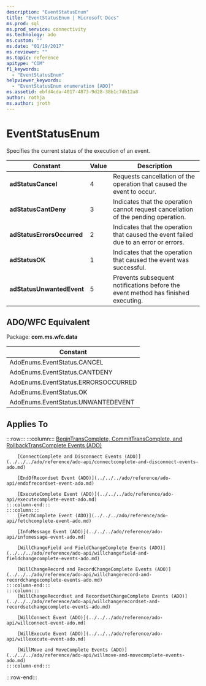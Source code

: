 ```yaml
---
description: "EventStatusEnum"
title: "EventStatusEnum | Microsoft Docs"
ms.prod: sql
ms.prod_service: connectivity
ms.technology: ado
ms.custom: ""
ms.date: "01/19/2017"
ms.reviewer: ""
ms.topic: reference
apitype: "COM"
f1_keywords: 
  - "EventStatusEnum"
helpviewer_keywords: 
  - "EventStatusEnum enumeration [ADO]"
ms.assetid: ebfd4cda-4017-4873-9d28-38b1c7db12a8
author: rothja
ms.author: jroth
---
```

# EventStatusEnum
Specifies the current status of the execution of an event.  
  
|Constant|Value|Description|  
|--------------|-----------|-----------------|  
|**adStatusCancel**|4|Requests cancellation of the operation that caused the event to occur.|  
|**adStatusCantDeny**|3|Indicates that the operation cannot request cancellation of the pending operation.|  
|**adStatusErrorsOccurred**|2|Indicates that the operation that caused the event failed due to an error or errors.|  
|**adStatusOK**|1|Indicates that the operation that caused the event was successful.|  
|**adStatusUnwantedEvent**|5|Prevents subsequent notifications before the event method has finished executing.|  
  
## ADO/WFC Equivalent  
 Package: **com.ms.wfc.data**  
  
|Constant|  
|--------------|  
|AdoEnums.EventStatus.CANCEL|  
|AdoEnums.EventStatus.CANTDENY|  
|AdoEnums.EventStatus.ERRORSOCCURRED|  
|AdoEnums.EventStatus.OK|  
|AdoEnums.EventStatus.UNWANTEDEVENT|  
  
## Applies To  

:::row:::
    :::column:::
        [BeginTransComplete, CommitTransComplete, and RollbackTransComplete Events (ADO)](../../../ado/reference/ado-api/begintranscomplete-committranscomplete-and-rollbacktranscomplete-events-ado.md)  

        [ConnectComplete and Disconnect Events (ADO)](../../../ado/reference/ado-api/connectcomplete-and-disconnect-events-ado.md)  

        [EndOfRecordset Event (ADO)](../../../ado/reference/ado-api/endofrecordset-event-ado.md)  

        [ExecuteComplete Event (ADO)](../../../ado/reference/ado-api/executecomplete-event-ado.md)  
    :::column-end:::
    :::column:::
        [FetchComplete Event (ADO)](../../../ado/reference/ado-api/fetchcomplete-event-ado.md)  

        [InfoMessage Event (ADO)](../../../ado/reference/ado-api/infomessage-event-ado.md)  

        [WillChangeField and FieldChangeComplete Events (ADO)](../../../ado/reference/ado-api/willchangefield-and-fieldchangecomplete-events-ado.md)  

        [WillChangeRecord and RecordChangeComplete Events (ADO)](../../../ado/reference/ado-api/willchangerecord-and-recordchangecomplete-events-ado.md)  
    :::column-end:::
    :::column:::
        [WillChangeRecordset and RecordsetChangeComplete Events (ADO)](../../../ado/reference/ado-api/willchangerecordset-and-recordsetchangecomplete-events-ado.md)  

        [WillConnect Event (ADO)](../../../ado/reference/ado-api/willconnect-event-ado.md)  

        [WillExecute Event (ADO)](../../../ado/reference/ado-api/willexecute-event-ado.md)  

        [WillMove and MoveComplete Events (ADO)](../../../ado/reference/ado-api/willmove-and-movecomplete-events-ado.md)  
    :::column-end:::
:::row-end:::
